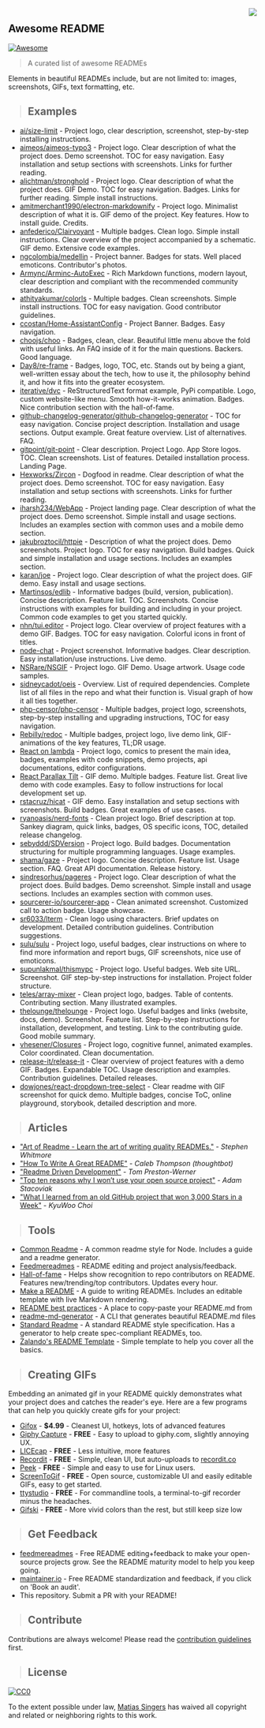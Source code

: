 <img src="icon.png" align="right" />

## Awesome README
[![Awesome](https://cdn.rawgit.com/sindresorhus/awesome/d7305f38d29fed78fa85652e3a63e154dd8e8829/media/badge.svg)](https://github.com/sindresorhus/awesome#readme)
> A curated list of awesome READMEs

Elements in beautiful READMEs include, but are not limited to: images, screenshots, GIFs, text formatting, etc.

> ## Examples
- [ai/size-limit](https://github.com/ai/size-limit#readme) - Project logo, clear description, screenshot, step-by-step installing instructions.
- [aimeos/aimeos-typo3](https://github.com/aimeos/aimeos-typo3#readme) - Project logo. Clear description of what the project does. Demo screenshot. TOC for easy navigation. Easy installation and setup sections with screenshots. Links for further reading.
- [alichtman/stronghold](https://github.com/alichtman/stronghold#readme) - Project logo. Clear description of what the project does. GIF Demo. TOC for easy navigation. Badges. Links for further reading. Simple install instructions.
- [amitmerchant1990/electron-markdownify](https://github.com/amitmerchant1990/electron-markdownify#readme) - Project logo. Minimalist description of what it is. GIF demo of the project. Key features. How to install guide. Credits.
- [anfederico/Clairvoyant](https://github.com/anfederico/Clairvoyant#readme) - Multiple badges. Clean logo. Simple install instructions. Clear overview of the project accompanied by a schematic. GIF demo. Extensive code examples.
- [ngcolombia/medellin](https://github.com/ngcolombia/medellin#readme) - Project banner. Badges for stats. Well placed emoticons. Contributor's photos.
- [Armync/Arminc-AutoExec](https://github.com/ArmynC/ArminC-AutoExec/#readme) - Rich Markdown functions, modern layout, clear description and compliant with the recommended community standards.
- [athityakumar/colorls](https://github.com/athityakumar/colorls#readme) - Multiple badges. Clean screenshots. Simple install instructions. TOC for easy navigation. Good contributor guidelines.
- [ccostan/Home-AssistantConfig](https://github.com/CCOSTAN/Home-AssistantConfig#readme) - Project Banner. Badges. Easy navigation.
- [choojs/choo](https://github.com/choojs/choo#readme) - Badges, clean, clear. Beautiful little menu above the fold with useful links. An FAQ inside of it for the main questions. Backers. Good language.
- [Day8/re-frame](https://github.com/Day8/re-frame#readme) - Badges, logo, TOC, etc. Stands out by being a giant, well-written essay about the tech, how to use it, the philosophy behind it, and how it fits into the greater ecosystem.
- [iterative/dvc](https://github.com/iterative/dvc#readme) - ReStructuredText format example, PyPi compatible. Logo, custom website-like menu. Smooth how-it-works animation. Badges. Nice contribution section with the hall-of-fame.
- [github-changelog-generator/github-changelog-generator](https://github.com/github-changelog-generator/github-changelog-generator#readme) - TOC for easy navigation. Concise project description. Installation and usage sections. Output example. Great feature overview. List of alternatives. FAQ.
- [gitpoint/git-point](https://github.com/gitpoint/git-point#readme) - Clear description. Project Logo. App Store logos. TOC. Clean screenshots. List of features. Detailed installation process. Landing Page.
- [Hexworks/Zircon](https://github.com/Hexworks/zircon#readme) - Dogfood in readme. Clear description of what the project does. Demo screenshot. TOC for easy navigation. Easy installation and setup sections with screenshots. Links for further reading.
- [iharsh234/WebApp](https://github.com/iharsh234/WebApp#readme) - Project landing page. Clear description of what the project does. Demo screenshot. Simple install and usage sections. Includes an examples section with common uses and a mobile demo section.
- [jakubroztocil/httpie](https://github.com/jakubroztocil/httpie#readme) - Description of what the project does. Demo screenshots. Project logo. TOC for easy navigation. Build badges. Quick and simple installation and usage sections. Includes an examples section.
- [karan/joe](https://github.com/karan/joe#readme) - Project logo. Clear description of what the project does. GIF demo. Easy install and usage sections.
- [Martinsos/edlib](https://github.com/Martinsos/edlib#readme) - Informative badges (build, version, publication). Concise description. Feature list. TOC. Screenshots. Concise instructions with examples for building and including in your project. Common code examples to get you started quickly.
- [nhn/tui.editor](https://github.com/nhn/tui.editor#readme) - Project logo. Clear overview of project features with a demo GIF. Badges. TOC for easy navigation. Colorful icons in front of titles.
- [node-chat](https://github.com/IgorAntun/node-chat#readme) - Project screenshot. Informative badges. Clear description. Easy installation/use instructions. Live demo.
- [NSRare/NSGIF](https://github.com/NSRare/NSGIF#readme) - Project logo. GIF Demo. Usage artwork. Usage code samples.
- [sidneycadot/oeis](https://github.com/sidneycadot/oeis#readme) - Overview. List of required dependencies. Complete list of all files in the repo and what their function is. Visual graph of how it all ties together.
- [php-censor/php-censor](https://github.com/php-censor/php-censor#readme) - Multiple badges, project logo, screenshots, step-by-step installing and upgrading instructions, TOC for easy navigation.
- [Rebilly/redoc](https://github.com/Redocly/redoc#readme) - Multiple badges, project logo, live demo link, GIF-animations of the key features, TL;DR usage.
- [React on lambda](https://github.com/sultan99/react-on-lambda#readme) - Project logo, comics to present the main idea, badges, examples with code snippets, demo projects, api documentations, editor configurations.
- [React Parallax Tilt](https://github.com/mkosir/react-parallax-tilt#readme) - GIF demo. Multiple badges. Feature list. Great live demo with code examples. Easy to follow instructions for local development set up.
- [rstacruz/hicat](https://github.com/rstacruz/hicat#readme) - GIF demo. Easy installation and setup sections with screenshots. Build badges. Great examples of use cases.
- [ryanoasis/nerd-fonts](https://github.com/ryanoasis/nerd-fonts#readme) - Clean project logo. Brief description at top. Sankey diagram, quick links, badges, OS specific icons, TOC, detailed release changelog.
- [sebyddd/SDVersion](https://github.com/sebyddd/SDVersion#readme) - Project logo. Build badges. Documentation structuring for multiple programming languages. Usage examples.
- [shama/gaze](https://github.com/shama/gaze#readme) - Project logo. Concise description. Feature list. Usage section. FAQ. Great API documentation. Release history.
- [sindresorhus/pageres](https://github.com/sindresorhus/pageres#readme) - Project logo. Clear description of what the project does. Build badges. Demo screenshot. Simple install and usage sections. Includes an examples section with common uses.
- [sourcerer-io/sourcerer-app](https://github.com/sourcerer-io/sourcerer-app#readme) - Clean animated screenshot. Customized call to action badge. Usage showcase.
- [sr6033/lterm](https://github.com/sr6033/lterm#readme) - Clean logo using characters. Brief updates on development. Detailed contribution guidelines. Contribution suggestions.
- [sulu/sulu](https://github.com/sulu/sulu#readme) - Project logo, useful badges, clear instructions on where to find more information and report bugs, GIF screenshots, nice use of emoticons.
- [supunlakmal/thismypc](https://github.com/supunlakmal/thismypc#readme) - Project logo. Useful badges. Web site URL. Screenshot. GIF step-by-step instructions for installation. Project folder structure.
- [teles/array-mixer](https://github.com/teles/array-mixer#readme) - Clean project logo, badges. Table of contents. Contributing section. Many illustrated examples.
- [thelounge/thelounge](https://github.com/thelounge/thelounge#readme) - Project logo. Useful badges and links (website, docs, demo). Screenshot. Feature list. Step-by-step instructions for installation, development, and testing. Link to the contributing guide. Good mobile summary.
- [vhesener/Closures](https://github.com/vhesener/Closures#readme) - Project logo, cognitive funnel, animated examples. Color coordinated. Clean documentation.
- [release-it/release-it](https://github.com/release-it/release-it#readme) - Clear overview of project features with a demo GIF. Badges. Expandable TOC. Usage description and examples. Contribution guidelines. Detailed releases.
- [dowjones/react-dropdown-tree-select](https://github.com/dowjones/react-dropdown-tree-select#readme) - Clear readme with GIF screenshot for quick demo. Multiple badges, concise ToC, online playground, storybook, detailed description and more.



> ## Articles

- ["Art of Readme - Learn the art of writing quality READMEs."](https://github.com/noffle/art-of-readme#readme) - *Stephen Whitmore*
- ["How To Write A Great README"](https://thoughtbot.com/blog/how-to-write-a-great-readme) - *Caleb Thompson (thoughtbot)*
- ["Readme Driven Development"](http://tom.preston-werner.com/2010/08/23/readme-driven-development.html) - *Tom Preston-Werner*
- ["Top ten reasons why I won’t use your open source project"](https://changelog.com/posts/top-ten-reasons-why-i-wont-use-your-open-source-project) - *Adam Stacoviak*
- ["What I learned from an old GitHub project that won 3,000 Stars in a Week"](https://www.freecodecamp.org/news/what-i-learned-from-an-old-github-project-that-won-3-000-stars-in-a-week-628349a5ee14/) - *KyuWoo Choi*

> ## Tools

- [Common Readme](https://github.com/noffle/common-readme#readme) - A common readme style for Node. Includes a guide and a readme generator.
- [Feedmereadmes](https://github.com/lappleapple/feedmereadmes#readme) - README editing and project analysis/feedback.
- [Hall-of-fame](https://github.com/sourcerer-io/hall-of-fame#readme) - Helps show recognition to repo contributors on README. Features new/trending/top contributors. Updates every hour.
- [Make a README](https://www.makeareadme.com/) - A guide to writing READMEs. Includes an editable template with live Markdown rendering.
- [README best practices](https://github.com/jehna/readme-best-practices#readme) - A place to copy-paste your README.md from
- [readme-md-generator](https://github.com/kefranabg/readme-md-generator#readme) - A CLI that generates beautiful README.md files
- [Standard Readme](https://github.com/RichardLitt/standard-readme#readme) - A standard README style specification. Has a generator to help create spec-compliant READMEs, too.
- [Zalando's README Template](https://github.com/zalando/zalando-howto-open-source/blob/master/READMEtemplate.md#readme) - Simple template to help you cover all the basics.

> ## Creating GIFs

Embedding an animated gif in your README quickly demonstrates what your project does and catches the reader's eye.  Here are a few programs that can help you quickly create gifs for your project:

- [Gifox](https://gifox.io) - **$4.99** - Cleanest UI, hotkeys, lots of advanced features
- [Giphy Capture](https://giphy.com/apps/giphycapture) - **FREE** - Easy to upload to giphy.com, slightly annoying UX.
- [LICEcap](https://www.cockos.com/licecap/) - **FREE** - Less intuitive, more features
- [Recordit](https://recordit.co/) - **FREE** - Simple, clean UI, but auto-uploads to [recordit.co](https://recordit.co/)
- [Peek](https://github.com/phw/peek#readme) - **FREE** - Simple and easy to use for Linux users.
- [ScreenToGif](https://github.com/NickeManarin/ScreenToGif/) - **FREE** - Open source, customizable UI and easily editable GIFs, easy to get started.
- [ttystudio](https://github.com/chjj/ttystudio#readme) - **FREE** - For commandline tools, a terminal-to-gif recorder minus the headaches.
- [Gifski](https://github.com/sindresorhus/Gifski#readme) - **FREE** - More vivid colors than the rest, but still keep size low

> ## Get Feedback

- [feedmereadmes](https://github.com/LappleApple/feedmereadmes#readme) - Free README editing+feedback to make your open-source projects grow. See the README maturity model to help you keep going.
- [maintainer.io](https://maintainer.io/) - Free README standardization and feedback, if you click on 'Book an audit'.
- This repository. Submit a PR with your README!

> ## Contribute

Contributions are always welcome!
Please read the [contribution guidelines](contributing.md) first.

> ## License

[![CC0](https://licensebuttons.net/p/zero/1.0/88x31.png)](https://creativecommons.org/publicdomain/zero/1.0/)

To the extent possible under law, [Matias Singers](https://mts.io) has waived all copyright and related or neighboring rights to this work.
